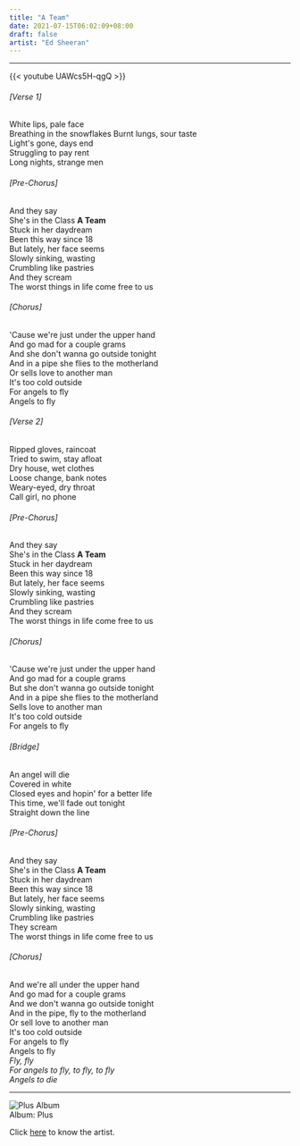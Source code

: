 ```yaml
---
title: "A Team"
date: 2021-07-15T06:02:09+08:00
draft: false
artist: "Ed Sheeran"
---
```

---
{{< youtube UAWcs5H-qgQ >}}

###### [Verse 1]
White lips, pale face  
Breathing in the snowflakes
Burnt lungs, sour taste  
Light's gone, days end  
Struggling to pay rent  
Long nights, strange men  
###### [Pre-Chorus]
And they say  
She's in the Class __A Team__  
Stuck in her daydream  
Been this way since 18  
But lately, her face seems  
Slowly sinking, wasting  
Crumbling like pastries  
And they scream  
The worst things in life come free to us  
###### [Chorus]
'Cause we're just under the upper hand  
And go mad for a couple grams  
And she don't wanna go outside tonight  
And in a pipe she flies to the motherland  
Or sells love to another man  
It's too cold outside  
For angels to fly  
Angels to fly  
###### [Verse 2]
Ripped gloves, raincoat  
Tried to swim, stay afloat  
Dry house, wet clothes  
Loose change, bank notes  
Weary-eyed, dry throat  
Call girl, no phone  
###### [Pre-Chorus]
And they say  
She's in the Class __A Team__  
Stuck in her daydream  
Been this way since 18  
But lately, her face seems  
Slowly sinking, wasting  
Crumbling like pastries  
And they scream  
The worst things in life come free to us  
###### [Chorus]
'Cause we're just under the upper hand  
And go mad for a couple grams  
But she don't wanna go outside tonight  
And in a pipe she flies to the motherland  
Sells love to another man  
It's too cold outside  
For angels to fly  
###### [Bridge]
An angel will die  
Covered in white  
Closed eyes and hopin' for a better life  
This time, we'll fade out tonight  
Straight down the line  
###### [Pre-Chorus]
And they say  
She's in the Class __A Team__  
Stuck in her daydream  
Been this way since 18  
But lately, her face seems  
Slowly sinking, wasting  
Crumbling like pastries  
They scream  
The worst things in life come free to us  
###### [Chorus]
And we're all under the upper hand  
And go mad for a couple grams  
And we don't wanna go outside tonight  
And in the pipe, fly to the motherland  
Or sell love to another man  
It's too cold outside  
For angels to fly  
Angels to fly  
*Fly, fly*  
*For angels to fly, to fly, to fly*  
*Angels to die*  
***
![Plus Album](/Plus.png)  
Album: Plus
  
  
Click [here](https://en.wikipedia.org/wiki/Ed_Sheeran) to know the artist.  
